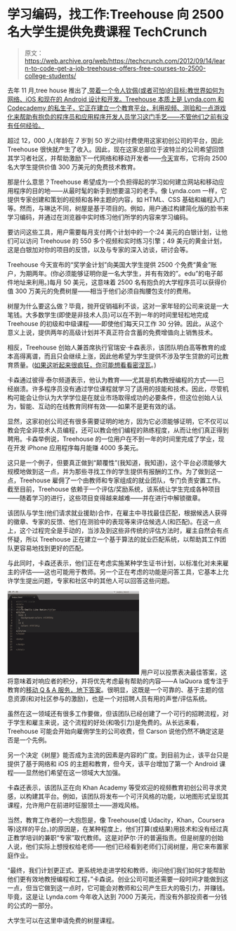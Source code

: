 # 学习编码，找工作:Treehouse 向 2500 名大学生提供免费课程 TechCrunch

> 原文：<https://web.archive.org/web/https://techcrunch.com/2012/09/14/learn-to-code-get-a-job-treehouse-offers-free-courses-to-2500-college-students/>

去年 11 月,tree house 推出了[,带着一个令人钦佩(或者可怕)的目标:教世界如何为网络、iOS 和现在的 Android 设计和开发。Treehouse 本质上是 Lynda.com 和 Codecademy 的私生子，它正在建立一个教育平台，利用视频、测验和一点游戏化来帮助有抱负的程序员和应用程序开发人员学习这门手艺——不管他们之前有没有任何经验。](https://web.archive.org/web/20221005125304/https://beta.techcrunch.com/2011/11/07/web-design-and-development-community-treehouse-wants-to-teach-you-how-to-code-get-you-a-job/)

超过 12，000 人(年龄在 7 岁到 50 岁之间)付费使用这家初创公司的平台，因此 Treehouse 很快就产生了收入。因此，现在这家总部位于波特兰的公司希望回馈其学习者社区，并帮助激励下一代网络和移动开发者——[今天](https://web.archive.org/web/20221005125304/http://blog.teamtreehouse.com/treehouse-3-million)宣布，它将向 2500 名大学生提供价值 300 万美元的免费技术教育。

那是什么意思？Treehouse 希望成为一个负担得起的学习如何建立网站和移动应用程序的目的地——从最时髦的新手到想要温习的老手。像 Lynda.com 一样，它提供专家创建和策划的视频和各种主题的内容，如 HTML、CSS 基础和编程入门等。然而，与琳达不同，树屋是基于项目的。例如，用户通过构建简化版的脸书来学习编码，并通过在浏览器中实时练习他们所学的内容来学习编码。

要访问这些工具，用户需要每月支付两个计划中的一个:24 美元的白银计划，让他们可以访问 Treehouse 的 550 多个视频和实时练习引擎；49 美元的黄金计划，这是白银加对你的项目的反馈，以及与专家的深入访谈，研讨会等。

Treehouse 今天宣布的“奖学金计划”向美国大学生提供 2500 个免费“黄金”账户，为期两年。(你必须能够证明你是一名大学生，并有有效的”。edu”的电子邮件地址来利用。)每月 50 美元，这意味着 2500 名有抱负的大学程序员可以获得价值 300 万美元的免费树屋——相当于他们必须自掏腰包支付的费用。

树屋为什么要这么做？毕竟，抛开促销福利不谈，这对一家年轻的公司来说是一大笔钱。大多数学生(即使是非技术人员)可以在不到一年的时间里轻松地完成 Treehouse 的初级和中级课程——即使他们每天只工作 30 分钟。因此，从这个意义上说，提供两年的高级计划并不真正符合含蓄的免费增值向上销售技术。

相反，Treehouse 创始人兼首席执行官瑞安·卡森表示，该团队明白高等教育的成本高得离谱，而且只会继续上涨，因此他希望为学生提供不涉及学生贷款的可比教育质量。([如果这听起来很疯狂，你可能想看看密涅瓦](https://web.archive.org/web/20221005125304/https://beta.techcrunch.com/2012/04/03/minerva-gets-25m-from-benchmark/)。)

卡森通过彼得·泰尔频道表示，他认为教育——尤其是机构教授编程的方式——已经崩溃。许多程序员没有通过学位课程就学习了适用的技能和技术。因此，尽管机构可能会让你认为大学学位是在就业市场取得成功的必要条件，但这位创始人认为，智能、互动的在线教育同样有效——如果不是更有效的话。

显然，这家初创公司还有很多需要证明的地方，因为它必须能够证明，它不仅可以教会完全非技术人员编程，还可以教会他们编程的熟练程度，从而让他们真正得到聘用。卡森举例说，Treehouse 的一位用户在不到一年的时间里完成了学业，现在开发 iPhone 应用程序每月能赚 4000 多美元。

这只是一个例子，但要真正做到“颠覆性”(我知道，我知道)，这个平台必须能够大规模地做到这一点，并为那些寻找工作的学生提供有报酬的工作。为了做到这一点，Treehouse 雇佣了一个由教师和专家组成的就业团队，专门负责安置工作。截至目前，Treehouse 依赖于一个评估/奖励系统，该系统让学生完成各种项目——随着学习的进行，这些项目变得越来越难——并在进行中解锁徽章。

该团队与学生(他们请求就业援助)合作，在雇主中寻找最佳匹配，根据候选人获得的徽章、专家的反馈、他们在测验中的表现等来评估候选人(和匹配)。在这一点上，这个过程完全是手动的，当涉及到这些非传统的评估方法时，雇主自然会有点怀疑，所以 Treehouse 正在建立一个基于算法的就业匹配系统，以帮助其工作团队更容易地找到更好的匹配。

与此同时，卡森还表示，他们正在考虑实施某种学生证书计划，以标准化对未来雇主的评估——这也可能用于教师。另一个正在考虑的功能是问答工具，它基本上允许学生提出问题，专家和社区中的其他人可以回答这些问题。

[![](img/8bb7fb4c16abda85800e0206f6a43541.png "Screen shot 2012-09-14 at 4.10.18 AM")](https://web.archive.org/web/20221005125304/https://beta.techcrunch.com/wp-content/uploads/2012/09/screen-shot-2012-09-14-at-4-10-18-am.png) 用户可以投票表决最佳答案，这将意味着对响应者的积分，并将优先考虑最有帮助的内容——A laQuora 或专注于教育的[移动 Q & A 服务，地下答案](https://web.archive.org/web/20221005125304/https://beta.techcrunch.com/2012/08/12/answer-underground-aims-to-be-a-mobile-focused-quora-for-education-hits-the-ipad-this-week/)。很明显，这既是一个可靠的、基于主题的信息资源(和对社区参与的激励)，也是一个对招聘人员有用的声誉/评估系统。

虽然在这一领域还有很多工作要做，但该团队已经创建了一个可行的招聘流程，对于学生和雇主来说，这个流程的好处(和吸引力)是免费的。从长远来看，Treehouse 可能会开始向雇佣学生的公司收费，但 Carson 说他仍然不确定这是否是一个先例。

另一个决定《树屋》能否成为主流的因素是内容的广度。到目前为止，该平台只是提供了基于网络和 iOS 的主题和教育，但今天，该平台增加了第一个 Android 课程——显然他们希望在这一领域大大加强。

卡森还表示，该团队正在向 Khan Academy 等受欢迎的视频教育初创公司寻求灵感，以构建其平台。例如，该团队将发布一个可汗风格的功能，以地图形式呈现其课程，允许用户在前进时征服领土——游戏风格。

当然，教育工作者的一大抱怨是，像 Treehouse(或 Udacity，Khan，Coursera 等)这样的平台。)的原因是，在某种程度上，他们打算(或结果)用技术和没有经过真正教学培训的兼职“专家”取代教师。这是对萨尔·汗的普遍指责。但是树屋的创始人说，他们实际上想授权给老师——他们已经看到老师们订阅树屋，用它来布置家庭作业。

“最终，我们计划更正式、更系统地走进学校和教师，询问他们我们如何才能帮助他们更有效地教授编程和工程，”卡森说。创业公司可能还需要一段时间才能做到这一点，但当它做到这一点时，它可能会对教师和公司产生巨大的吸引力，并赚钱。毕竟，这是让 Lynda.com 今年收入达到 7000 万美元，而没有外部投资者一分钱的公式的一部分。

大学生可以在这里申请免费的树屋课程。